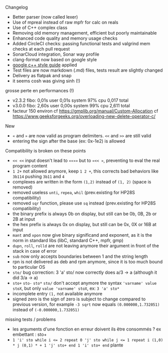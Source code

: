 Changelog

- Better parser (now called lexer)
- Use of mpreal instead of raw mpfr for calc on reals
- Use of C++ complex class
- Removing old memory management, efficient but poorly maintainable
- Enhanced code quality and memory usage checks
- Added CircleCI checks: passing functional tests and valgrind mem checks at each pull request
- SonarCloud integration, Sonar way profile
- clang-format now based on google style
- [google c++ style guide](https://google.github.io/styleguide/cppguide.html) applied
- Test files are now markdown (.md) files, tests result are slightly changed
- Delivery as flatpak and snap
- it seems cosh was giving sinh  (!)

grosse perte en performances (!)
- v2.3.2 fibo: 0,01s user 0,01s system 97% cpu 0,017 total
- v3.0.0 fibo: 2,60s user 0,00s system 99% cpu 2,611 total
- facteur 150 environ
cf https://gmplib.org/manual/Custom-Allocation
cf https://www.geeksforgeeks.org/overloading-new-delete-operator-c/

New
- `«` and `»` are now valid as program delimiters. `<<` and `>>` are still valid
- entering the sign after the base (ex: 0x-1e2) is allowed

Compatibility is broken on these points
- `<< <<` input doesn't lead to `««»»` but to `«<< »`, preventing to eval the real program content
- `1 2+` not allowed anymore, keep `1 2 +`, this corrects bad behaviors like `3b114` pushing `3b11` and `4`
- complexes are written in the form `(1,2)` instead of `(1, 2)` (space is removed)
- removed useless `unti`, `repea`, `whil` (prev.existing for HP28S compatibility)
- removed `sqr` function, please use `sq` instead (prev.existing for HP28S compatibility)
- the binary prefix is always 0b on display, but still can be 0b, 0B, 2b or 2B at input
- the hex prefix is always 0x on display, but still can be 0x, 0X or 16B at input
- `mant` and `xpon` now give binary significand and exponent, as it is the norm in standard libs (libC, standard C++, mpfr, gmp)
- `dupn`, `roll`, `rolld` are not leaving anymore their argument in front of the stack in case of error
- `sub` now only accepts boundaries between 1 and the string length
- rpn is not delivered as deb and rpm anymore, since it is too much bound to particular OS
- `sto/` bug correction: 3 'a' sto/ now correctly does a/3 -> a (although it did 3/a -> a)
- `sto+` `sto-` `sto*` `sto/` don't accept anymore the syntax `'varname' value stoX`, but only `value 'varname' stoX`, ex: `3 'a' sto*`
- incomplete entry `(1,` not available anymore
- signed zero is the sign of zero is subject to change  compared to previous version, for example `-3 sqrt` now equals `(0.000000,1.732051)` instead of `(-0.000000,1.732051)`

missing tests / problems
- les arguments d'une fonction en erreur doivent ils être consommés ?
    ex embettant : sto+
- `1 'i' sto while i <= 2 repeat 0 'j' sto while j <= 1 repeat i (1,0) * j (0,1) * + 1 'j' sto+ end 1 'i' sto+ end` plante
